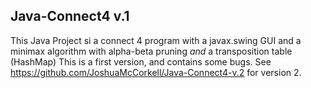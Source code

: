 ## Java-Connect4 v.1
This Java Project si a connect 4 program with a javax.swing GUI and a minimax algorithm with alpha-beta pruning *and* a transposition table (HashMap)
This is a first version, and contains some bugs. See https://github.com/JoshuaMcCorkell/Java-Connect4-v.2 for version 2.
